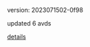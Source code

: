 version: 2023071502-0f98

updated 6 avds

[details](https://github.com/0x74f917491bfa7ebfa379/ali_avd_db/blob/master/change_log/2023/07/15/02/0f98.txt)